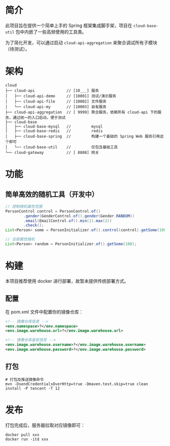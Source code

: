 # 简介

此项目旨在提供一个简单上手的 Spring 框架集成脚手架，项目在 `cloud-base-util` 包中内嵌了一些高频使用的工具类。

为了简化开发，可以通过启动 `cloud-api-aggregation` 来聚合调试所有子模块（待测试）。

# 架构

```text
cloud
├── cloud-api              // [10___] 服务
│   ├── cloud-api-demo     // [10001] 测试/演示服务
│   ├── cloud-api-file     // [10002] 文件服务
│   └── cloud-api-my       // [10003] 自有服务
├── cloud-api-aggregation  // [ 9999] 聚合服务，依赖所有 cloud-api 下的服务，通过统一的入口启动，便于测试
├── cloud-base
│   ├── cloud-base-mysql   //         mysql
│   ├── cloud-base-redis   //         redis
│   ├── cloud-base-spring  //         构建一个基础的 Spring Web 服务引用这个即可
│   └── cloud-base-util    //         仅包含基础工具
└── cloud-gateway          // [ 8888] 网关
```

# 功能

## 简单高效的随机工具（开发中）

```java
// 控制随机属性范围
PersonControl control = PersonControl.of()
        .gender(GenderControl.of().gender(Gender.RANDOM))
        .email(EmailControl.of().min(1).max(2))
        .check();
List<Person> some = PersonInitializer.of().control(control).getSome(100);

// 全部属性随机
List<Person> random = PersonInitializer.of().getSome(100);
```

# 构建

本项目推荐使用 docker 进行部署，故暂未提供传统部署方式。

## 配置

在 pom.xml 文件中配置你的镜像仓库：

```xml
<!-- 镜像仓库信息 -->
<env.namespace>?</env.namespace>
<env.image.warehouse.url>?</env.image.warehouse.url>

<!-- 镜像仓库鉴权信息 -->
<env.image.warehouse.username>?</env.image.warehouse.username>
<env.image.warehouse.password>?</env.image.warehouse.password>
```

## 打包

```shell
# 打包及推送镜像命令
mvn -DsendCredentialsOverHttp=true -Dmaven.test.skip=true clean install -P tencent -T 12
```

# 发布

打包完成后，服务器拉取对应镜像即可：

```shell
docker pull xxx
docker run -itd xxx
```
